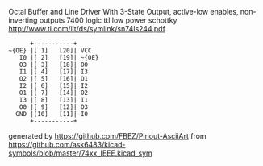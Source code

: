 Octal Buffer and Line Driver With 3-State Output, active-low enables, non-inverting outputs
7400 logic ttl low power schottky
http://www.ti.com/lit/ds/symlink/sn74ls244.pdf


	      +-----------+
	~{OE} |[ 1]   [20]| VCC
	   I0 |[ 2]   [19]| ~{OE}
	   O3 |[ 3]   [18]| O0
	   I1 |[ 4]   [17]| I3
	   O2 |[ 5]   [16]| O1
	   I2 |[ 6]   [15]| I2
	   O1 |[ 7]   [14]| O2
	   I3 |[ 8]   [13]| I1
	   O0 |[ 9]   [12]| O3
	  GND |[10]   [11]| I0
	      +-----------+


generated by https://github.com/FBEZ/Pinout-AsciiArt from https://github.com/ask6483/kicad-symbols/blob/master/74xx_IEEE.kicad_sym